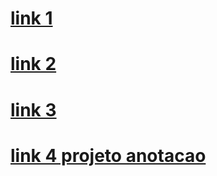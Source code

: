 
# [link 1](https://mailsonpuc.github.io/)


# [link 2](https://mailsonpuc.github.io/pesquisar_anuncios.html)


# [link 3](https://mailsonpuc.github.io/pesquisar_influencers.html)


# [link 4 projeto anotacao ](https://mailsonpuc.github.io/anotacoes.html)


